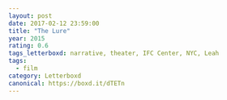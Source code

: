 ```yaml
---
layout: post 
date: 2017-02-12 23:59:00
title: "The Lure"
year: 2015
rating: 0.6
tags_letterboxd: narrative, theater, IFC Center, NYC, Leah
tags:
  - film
category: Letterboxd
canonical: https://boxd.it/dTETn
---
```

